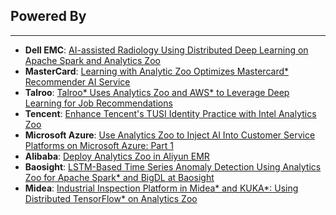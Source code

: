 ## Powered By
---
* __Dell EMC__: [AI-assisted Radiology Using Distributed Deep
Learning on Apache Spark and Analytics Zoo](https://www.dellemc.com/resources/en-us/asset/white-papers/solutions/h17686_hornet_wp.pdf) 
* __MasterCard__: [Learning with Analytic Zoo Optimizes Mastercard* Recommender AI Service](https://software.intel.com/en-us/articles/deep-learning-with-analytic-zoo-optimizes-mastercard-recommender-ai-service)
* __Talroo__: [Talroo* Uses Analytics Zoo and AWS* to Leverage Deep Learning for Job Recommendations](https://software.intel.com/en-us/articles/talroo-uses-analytics-zoo-and-aws-to-leverage-deep-learning-for-job-recommendations)
* __Tencent__: [Enhance Tencent's TUSI Identity Practice with Intel Analytics Zoo](https://mp.weixin.qq.com/s?__biz=MzAwNzc5NzM5Mw==&mid=2651030944&idx=1&sn=d6e06c6e14a7355971953a501689b232&chksm=808f8a5eb7f80348fc8e88c4c9e415341bf43ef6bdf3fd4f3001da89e2c9ba7fa2ed5deeb09a&mpshare=1&scene=1&srcid=0412WxM3eWdsLLoO2TYJGWbS&pass_ticket=E6l%2FfOZNKjhr05lsU7inAVCi7mAy5LFEehvEJOS2ZGdHg6%2FH%2BeBQisHA9sfXDOoy#rd) 
* __Microsoft Azure__: [Use Analytics Zoo to Inject AI Into Customer Service Platforms on Microsoft Azure: Part 1]( https://software.intel.com/en-us/use-analytics-zoo-to-inject-ai-into-customer-service-platforms-on-microsoft-azure-part-1) 
* __Alibaba__: [Deploy Analytics Zoo in Aliyun EMR](https://yq.aliyun.com/articles/638782) 
* __Baosight__: [LSTM-Based Time Series Anomaly Detection Using Analytics Zoo for Apache Spark* and BigDL at Baosight](https://software.intel.com/en-us/articles/lstm-based-time-series-anomaly-detection-using-analytics-zoo-for-apache-spark-and-bigdl)
* __Midea__: [Industrial Inspection Platform in Midea* and KUKA*: Using Distributed TensorFlow* on Analytics Zoo](https://software.intel.com/en-us/articles/industrial-inspection-platform-in-midea-and-kuka-using-distributed-tensorflow-on-analytics) 

